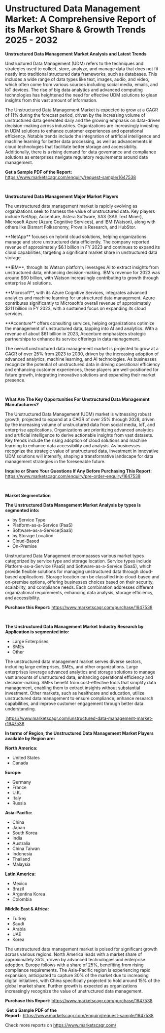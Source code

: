 <p><h1>Unstructured Data Management Market: A Comprehensive Report of its Market Share & Growth Trends 2025 - 2032</h1></p><p><strong>Unstructured Data Management Market Analysis and Latest Trends</strong></p>
<p><p>Unstructured Data Management (UDM) refers to the techniques and strategies used to collect, store, analyze, and manage data that does not fit neatly into traditional structured data frameworks, such as databases. This includes a wide range of data types like text, images, audio, and video, which often come from various sources including social media, emails, and IoT devices. The rise of big data analytics and advanced computing technologies has heightened the need for effective UDM solutions to glean insights from this vast amount of information.</p><p>The Unstructured Data Management Market is expected to grow at a CAGR of 11% during the forecast period, driven by the increasing volume of unstructured data generated daily and the growing emphasis on data-driven decision-making across industries. Organizations are increasingly investing in UDM solutions to enhance customer experiences and operational efficiency. Notable trends include the integration of artificial intelligence and machine learning for better data processing, as well as advancements in cloud technologies that facilitate better storage and accessibility. Additionally, there is a rising demand for data governance and compliance solutions as enterprises navigate regulatory requirements around data management.</p></p>
<p><strong>Get a Sample PDF of the Report:&nbsp;</strong> <a href="https://www.marketscagr.com/enquiry/request-sample/1647538?utm_campaign=2106&utm_medium=2&utm_source=Github&utm_content=ia&utm_term=10032025&utm_id=unstructured-data-management">https://www.marketscagr.com/enquiry/request-sample/1647538</a></p>
<p>&nbsp;</p>
<p><strong>Unstructured Data Management Major Market Players</strong></p>
<p><p>The unstructured data management market is rapidly evolving as organizations seek to harness the value of unstructured data. Key players include NetApp, Accenture, Astera Software, SAS (SAS Text Miner), Microsoft Azure (Azure Cognitive Services), and IBM (Watson), along with others like Bismart Folksonomy, Provalis Research, and HubStor. </p><p>**NetApp** focuses on hybrid cloud solutions, helping organizations manage and store unstructured data efficiently. The company reported revenue of approximately $6.1 billion in FY 2023 and continues to expand its cloud capabilities, targeting a significant market share in unstructured data storage.</p><p>**IBM**, through its Watson platform, leverages AI to extract insights from unstructured data, enhancing decision-making. IBM's revenue for 2023 was around $60 billion, with Watson increasingly contributing to growth through enterprise AI solutions.</p><p>**Microsoft**, with its Azure Cognitive Services, integrates advanced analytics and machine learning for unstructured data management. Azure contributes significantly to Microsoft's overall revenue of approximately $211 billion in FY 2023, with a sustained focus on expanding its cloud services.</p><p>**Accenture** offers consulting services, helping organizations optimize the management of unstructured data, tapping into AI and analytics. With a revenue of about $61 billion in 2023, Accenture emphasizes strategic partnerships to enhance its service offerings in data management.</p><p>The overall unstructured data management market is projected to grow at a CAGR of over 25% from 2023 to 2030, driven by the increasing adoption of advanced analytics, machine learning, and AI technologies. As businesses recognize the potential of unstructured data in driving operational efficiency and enhancing customer experiences, these players are well-positioned for future growth, integrating innovative solutions and expanding their market presence.</p></p>
<p>&nbsp;</p>
<p><strong>What Are The Key Opportunities For Unstructured Data Management Manufacturers?</strong></p>
<p><p>The Unstructured Data Management (UDM) market is witnessing robust growth, projected to expand at a CAGR of over 25% through 2028, driven by the increasing volume of unstructured data from social media, IoT, and enterprise applications. Organizations are prioritizing advanced analytics and artificial intelligence to derive actionable insights from vast datasets. Key trends include the rising adoption of cloud solutions and machine learning to enhance data accessibility and analysis. As businesses recognize the strategic value of unstructured data, investment in innovative UDM solutions will intensify, shaping a transformative landscape for data management strategies in the foreseeable future.</p></p>
<p><strong>Inquire or Share Your Questions If Any Before Purchasing This Report:</strong> <a href="https://www.marketscagr.com/enquiry/pre-order-enquiry/1647538?utm_campaign=2106&utm_medium=2&utm_source=Github&utm_content=ia&utm_term=10032025&utm_id=unstructured-data-management">https://www.marketscagr.com/enquiry/pre-order-enquiry/1647538</a></p>
<p>&nbsp;</p>
<p><strong>Market Segmentation</strong></p>
<p><strong>The Unstructured Data Management Market Analysis by types is segmented into:</strong></p>
<p><ul><li>by Service Type</li><li>Platform-as-a-Service (PaaS)</li><li>Software-as-a-Service(SaaS)</li><li>by Storage Location</li><li>Cloud-Based</li><li>On-Premise</li></ul></p>
<p><p>Unstructured Data Management encompasses various market types categorized by service type and storage location. Service types include Platform-as-a-Service (PaaS) and Software-as-a-Service (SaaS), which provide flexible solutions for managing unstructured data through cloud-based applications. Storage location can be classified into cloud-based and on-premise options, offering businesses choices based on their security, scalability, and compliance needs. Each combination addresses different organizational requirements, enhancing data analysis, storage efficiency, and accessibility.</p></p>
<p><strong>Purchase this Report:&nbsp;</strong><a href="https://www.marketscagr.com/purchase/1647538?utm_campaign=2106&utm_medium=2&utm_source=Github&utm_content=ia&utm_term=10032025&utm_id=unstructured-data-management">https://www.marketscagr.com/purchase/1647538</a></p>
<p>&nbsp;</p>
<p><strong>The Unstructured Data Management Market Industry Research by Application is segmented into:</strong></p>
<p><ul><li>Large Enterprises</li><li>SMEs</li><li>Other</li></ul></p>
<p><p>The unstructured data management market serves diverse sectors, including large enterprises, SMEs, and other organizations. Large enterprises leverage advanced analytics and storage solutions to manage vast amounts of unstructured data, enhancing operational efficiency and decision-making. SMEs benefit from cost-effective tools that simplify data management, enabling them to extract insights without substantial investment. Other markets, such as healthcare and education, utilize unstructured data management to ensure compliance, enhance research capabilities, and improve customer engagement through better data understanding.</p></p>
<p><a href="https://www.marketscagr.com/unstructured-data-management-market-r1647538?utm_campaign=2106&utm_medium=2&utm_source=Github&utm_content=ia&utm_term=10032025&utm_id=unstructured-data-management">&nbsp;https://www.marketscagr.com/unstructured-data-management-market-r1647538</a></p>
<p><strong>In terms of Region, the Unstructured Data Management Market Players available by Region are:</strong></p>
<p>
    <p> <strong> North America: </strong>
        <ul>
            <li>United States</li>
            <li>Canada</li>
        </ul>
        </p> 
    <p> <strong> Europe: </strong>
        <ul>
            <li>Germany</li>
            <li>France</li>
            <li>U.K.</li>
            <li>Italy</li>
            <li>Russia</li>
        </ul>
        </p> 
    <p> <strong> Asia-Pacific: </strong>
        <ul>
            <li>China</li>
            <li>Japan</li>
            <li>South Korea</li>
            <li>India</li>
            <li>Australia</li>
            <li>China Taiwan</li>
            <li>Indonesia</li>
            <li>Thailand</li>
            <li>Malaysia</li>
        </ul>
        </p> 
    <p> <strong> Latin America: </strong>
        <ul>
            <li>Mexico</li>
            <li>Brazil</li>
            <li>Argentina Korea</li>
            <li>Colombia</li>
        </ul>
        </p> 
    <p> <strong> Middle East & Africa: </strong>
        <ul>
            <li>Turkey</li>
            <li>Saudi</li>
            <li>Arabia</li>
            <li>UAE</li>
            <li>Korea</li>
        </ul>
    </p>
    </p>
<p><p>The unstructured data management market is poised for significant growth across various regions. North America leads with a market share of approximately 35%, driven by advanced technologies and enterprise adoption. Europe follows with a share of 25%, benefiting from rising compliance requirements. The Asia-Pacific region is experiencing rapid expansion, anticipated to capture 30% of the market due to increasing digital initiatives, with China specifically projected to hold around 15% of the global market share. Further growth is expected as organizations increasingly recognize the value of unstructured data management.</p></p>
<p><strong>Purchase this Report: </strong><a href="https://www.marketscagr.com/purchase/1647538?utm_campaign=2106&utm_medium=2&utm_source=Github&utm_content=ia&utm_term=10032025&utm_id=unstructured-data-management">https://www.marketscagr.com/purchase/1647538</a></p>
<p>&nbsp;<strong>Get a Sample PDF of the Report:&nbsp;&nbsp;</strong><a href="https://www.marketscagr.com/enquiry/request-sample/1647538?utm_campaign=2106&utm_medium=2&utm_source=Github&utm_content=ia&utm_term=10032025&utm_id=unstructured-data-management">https://www.marketscagr.com/enquiry/request-sample/1647538</a></p>
<p><strong></strong></p>
<p>Check more reports on <a href="https://www.marketscagr.com/?utm_campaign=2106&utm_medium=2&utm_source=Github&utm_content=ia&utm_term=10032025&utm_id=unstructured-data-management">https://www.marketscagr.com/</a></p>